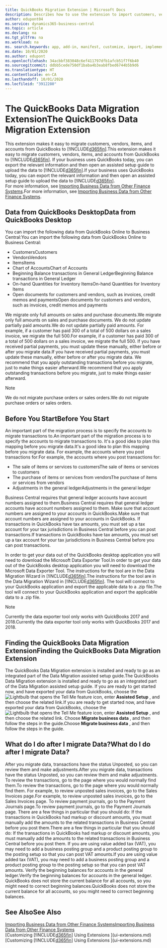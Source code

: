 ```yaml
---
title: QuickBooks Migration Extension | Microsoft Docs
description: Describes how to use the extension to import customers, vendors, items, and accounts from QuickBooks Desktop to Business Central.
author: edupont04
ms.service: dynamics365-business-central
ms.topic: article
ms.devlang: na
ms.tgt_pltfrm: na
ms.workload: na
ms. search.keywords: app, add-in, manifest, customize, import, implement
ms.date: 10/01/2020
ms.author: edupont
ms.openlocfilehash: 34acbbf383048c6ef411797dfb1afcb51f7f6b40
ms.sourcegitcommit: ddbb5cede750df1baba4b3eab8fbed6744b5b9d6
ms.translationtype: HT
ms.contentlocale: en-CA
ms.lasthandoff: 10/01/2020
ms.locfileid: "3912280"
---
```

# <a name="the-quickbooks-data-migration-extension"></a><span data-ttu-id="158c9-103">The QuickBooks Data Migration Extension</span><span class="sxs-lookup"><span data-stu-id="158c9-103">The QuickBooks Data Migration Extension</span></span>

<span data-ttu-id="158c9-104">This extension makes it easy to migrate customers, vendors, items, and accounts from QuickBooks to [!INCLUDE[d365fin](includes/d365fin_md.md)].</span><span class="sxs-lookup"><span data-stu-id="158c9-104">This extension makes it easy to migrate customers, vendors, items, and accounts from QuickBooks to [!INCLUDE[d365fin](includes/d365fin_md.md)].</span></span> <span data-ttu-id="158c9-105">If your business uses QuickBooks today, you can export the relevant information and then open an assisted setup guide to upload the data to [!INCLUDE[d365fin](includes/d365fin_md.md)].</span><span class="sxs-lookup"><span data-stu-id="158c9-105">If your business uses QuickBooks today, you can export the relevant information and then open an assisted setup guide to upload the data to [!INCLUDE[d365fin](includes/d365fin_md.md)].</span></span>  
<span data-ttu-id="158c9-106">For more information, see [Importing Business Data from Other Finance Systems](across-import-data-configuration-packages.md).</span><span class="sxs-lookup"><span data-stu-id="158c9-106">For more information, see [Importing Business Data from Other Finance Systems](across-import-data-configuration-packages.md).</span></span>

## <a name="data-from-quickbooks-desktop"></a><span data-ttu-id="158c9-107">Data from QuickBooks Desktop</span><span class="sxs-lookup"><span data-stu-id="158c9-107">Data from QuickBooks Desktop</span></span>

<span data-ttu-id="158c9-108">You can import the following data from QuickBooks Online to Business Central:</span><span class="sxs-lookup"><span data-stu-id="158c9-108">You can import the following data from QuickBooks Online to Business Central:</span></span>

- <span data-ttu-id="158c9-109">Customers</span><span class="sxs-lookup"><span data-stu-id="158c9-109">Customers</span></span>  
- <span data-ttu-id="158c9-110">Vendors</span><span class="sxs-lookup"><span data-stu-id="158c9-110">Vendors</span></span>  
- <span data-ttu-id="158c9-111">Items</span><span class="sxs-lookup"><span data-stu-id="158c9-111">Items</span></span>  
- <span data-ttu-id="158c9-112">Chart of Accounts</span><span class="sxs-lookup"><span data-stu-id="158c9-112">Chart of Accounts</span></span>  
- <span data-ttu-id="158c9-113">Beginning Balance transactions in General Ledger</span><span class="sxs-lookup"><span data-stu-id="158c9-113">Beginning Balance transactions in General Ledger</span></span>  
- <span data-ttu-id="158c9-114">On-hand Quantities for Inventory Items</span><span class="sxs-lookup"><span data-stu-id="158c9-114">On-hand Quantities for Inventory Items</span></span>  
- <span data-ttu-id="158c9-115">Open documents for customers and vendors, such as invoices, credit memos and payments</span><span class="sxs-lookup"><span data-stu-id="158c9-115">Open documents for customers and vendors, such as invoices, credit memos and payments</span></span>  

<span data-ttu-id="158c9-116">We migrate only full amounts on sales and purchase documents.</span><span class="sxs-lookup"><span data-stu-id="158c9-116">We migrate only full amounts on sales and purchase documents.</span></span> <span data-ttu-id="158c9-117">We do not update partially paid amounts.</span><span class="sxs-lookup"><span data-stu-id="158c9-117">We do not update partially paid amounts.</span></span> <span data-ttu-id="158c9-118">For example, if a customer has paid 300 of a total of 500 dollars on a sales invoice, we migrate the full 500.</span><span class="sxs-lookup"><span data-stu-id="158c9-118">For example, if a customer has paid 300 of a total of 500 dollars on a sales invoice, we migrate the full 500.</span></span> <span data-ttu-id="158c9-119">If you have received partial payments, you must update these manually, either before or after you migrate data.</span><span class="sxs-lookup"><span data-stu-id="158c9-119">If you have received partial payments, you must update these manually, either before or after you migrate data.</span></span> <span data-ttu-id="158c9-120">We recommend that you apply outstanding transactions before you migrate, just to make things easier afterward.</span><span class="sxs-lookup"><span data-stu-id="158c9-120">We recommend that you apply outstanding transactions before you migrate, just to make things easier afterward.</span></span>

> [!NOTE]
> <span data-ttu-id="158c9-121">We do not migrate purchase orders or sales orders.</span><span class="sxs-lookup"><span data-stu-id="158c9-121">We do not migrate purchase orders or sales orders.</span></span>

## <a name="before-you-start"></a><span data-ttu-id="158c9-122">Before You Start</span><span class="sxs-lookup"><span data-stu-id="158c9-122">Before You Start</span></span>

<span data-ttu-id="158c9-123">An important part of the migration process is to specify the accounts to migrate transactions to.</span><span class="sxs-lookup"><span data-stu-id="158c9-123">An important part of the migration process is to specify the accounts to migrate transactions to.</span></span> <span data-ttu-id="158c9-124">It's a good idea to plan this mapping before you migrate data.</span><span class="sxs-lookup"><span data-stu-id="158c9-124">It's a good idea to plan this mapping before you migrate data.</span></span> <span data-ttu-id="158c9-125">For example, the accounts where you post transactions for:</span><span class="sxs-lookup"><span data-stu-id="158c9-125">For example, the accounts where you post transactions for:</span></span>

- <span data-ttu-id="158c9-126">The sale of items or services to customers</span><span class="sxs-lookup"><span data-stu-id="158c9-126">The sale of items or services to customers</span></span>  
- <span data-ttu-id="158c9-127">The purchase of items or services from vendors</span><span class="sxs-lookup"><span data-stu-id="158c9-127">The purchase of items or services from vendors</span></span>  
- <span data-ttu-id="158c9-128">Adjustments in the general ledger</span><span class="sxs-lookup"><span data-stu-id="158c9-128">Adjustments in the general ledger</span></span>  

<span data-ttu-id="158c9-129">Business Central requires that general ledger accounts have account numbers assigned to them.</span><span class="sxs-lookup"><span data-stu-id="158c9-129">Business Central requires that general ledger accounts have account numbers assigned to them.</span></span> <span data-ttu-id="158c9-130">Make sure that account numbers are assigned to your accounts in QuickBooks.</span><span class="sxs-lookup"><span data-stu-id="158c9-130">Make sure that account numbers are assigned to your accounts in QuickBooks.</span></span>
<span data-ttu-id="158c9-131">If transactions in QuickBooks have tax amounts, you must set up a tax account for your tax jurisdictions in Business Central before you can post transactions.</span><span class="sxs-lookup"><span data-stu-id="158c9-131">If transactions in QuickBooks have tax amounts, you must set up a tax account for your tax jurisdictions in Business Central before you can post transactions.</span></span>

<span data-ttu-id="158c9-132">In order to get your data out of the QuickBooks desktop application you will need to download the Microsoft Data Exporter Tool.</span><span class="sxs-lookup"><span data-stu-id="158c9-132">In order to get your data out of the QuickBooks desktop application you will need to download the Microsoft Data Exporter Tool.</span></span>  <span data-ttu-id="158c9-133">The instructions for the tool are in the Data Migration Wizard in [!INCLUDE[d365fin](includes/d365fin_md.md)].</span><span class="sxs-lookup"><span data-stu-id="158c9-133">The instructions for the tool are in the Data Migration Wizard in [!INCLUDE[d365fin](includes/d365fin_md.md)].</span></span> <span data-ttu-id="158c9-134">The tool will connect to your QuickBooks application and export the applicable data to a .zip file.</span><span class="sxs-lookup"><span data-stu-id="158c9-134">The tool will connect to your QuickBooks application and export the applicable data to a .zip file.</span></span>  

> [!NOTE]
> <span data-ttu-id="158c9-135">Currently the data exporter tool only works with QuickBooks 2017 and 2018.</span><span class="sxs-lookup"><span data-stu-id="158c9-135">Currently the data exporter tool only works with QuickBooks 2017 and 2018.</span></span>

## <a name="finding-the-quickbooks-data-migration-extension"></a><span data-ttu-id="158c9-136">Finding the QuickBooks Data Migration Extension</span><span class="sxs-lookup"><span data-stu-id="158c9-136">Finding the QuickBooks Data Migration Extension</span></span>

<span data-ttu-id="158c9-137">The QuickBooks Data Migration extension is installed and ready to go as an integrated part of the Data Migration assisted setup guide.</span><span class="sxs-lookup"><span data-stu-id="158c9-137">The QuickBooks Data Migration extension is installed and ready to go as an integrated part of the Data Migration assisted setup guide.</span></span> <span data-ttu-id="158c9-138">If you are ready to get started now, and have exported your data from QuickBooks, choose the ![Lightbulb that opens the Tell Me feature](media/ui-search/search_small.png "Tell me what you want to do") icon, enter **Assisted Setup** , and then choose the related link.</span><span class="sxs-lookup"><span data-stu-id="158c9-138">If you are ready to get started now, and have exported your data from QuickBooks, choose the ![Lightbulb that opens the Tell Me feature](media/ui-search/search_small.png "Tell me what you want to do") icon, enter **Assisted Setup** , and then choose the related link.</span></span> <span data-ttu-id="158c9-139">Choose **Migrate business data** , and then follow the steps in the guide.</span><span class="sxs-lookup"><span data-stu-id="158c9-139">Choose **Migrate business data** , and then follow the steps in the guide.</span></span>  

## <a name="what-do-i-do-after-i-migrate-data"></a><span data-ttu-id="158c9-140">What do I do after I migrate Data?</span><span class="sxs-lookup"><span data-stu-id="158c9-140">What do I do after I migrate Data?</span></span>

<span data-ttu-id="158c9-141">After you migrate data, transactions have the status Unposted, so you can review them and make adjustments.</span><span class="sxs-lookup"><span data-stu-id="158c9-141">After you migrate data, transactions have the status Unposted, so you can review them and make adjustments.</span></span> <span data-ttu-id="158c9-142">To review the transactions, go to the page where you would normally find them.</span><span class="sxs-lookup"><span data-stu-id="158c9-142">To review the transactions, go to the page where you would normally find them.</span></span> <span data-ttu-id="158c9-143">For example, to review unposted sales invoices, go to the Sales Invoices page.</span><span class="sxs-lookup"><span data-stu-id="158c9-143">For example, to review unposted sales invoices, go to the Sales Invoices page.</span></span> <span data-ttu-id="158c9-144">To review payment journals, go to the Payment Journals page.</span><span class="sxs-lookup"><span data-stu-id="158c9-144">To review payment journals, go to the Payment Journals page.</span></span>
<span data-ttu-id="158c9-145">There are a few things in particular that you should do: If the transactions in QuickBooks had markup or discount amounts, you must manually add the amounts to the related transactions in Business Central before you post them.</span><span class="sxs-lookup"><span data-stu-id="158c9-145">There are a few things in particular that you should do: If the transactions in QuickBooks had markup or discount amounts, you must manually add the amounts to the related transactions in Business Central before you post them.</span></span>
<span data-ttu-id="158c9-146">If you are using value added tax (VAT), you may need to add a business posting group and a product posting group to the posting setup so that you can post VAT amounts.</span><span class="sxs-lookup"><span data-stu-id="158c9-146">If you are using value added tax (VAT), you may need to add a business posting group and a product posting group to the posting setup so that you can post VAT amounts.</span></span>
<span data-ttu-id="158c9-147">Verify the beginning balances for accounts in the general ledger.</span><span class="sxs-lookup"><span data-stu-id="158c9-147">Verify the beginning balances for accounts in the general ledger.</span></span> <span data-ttu-id="158c9-148">QuickBooks does not store the current balance for all accounts, so you might need to correct beginning balances.</span><span class="sxs-lookup"><span data-stu-id="158c9-148">QuickBooks does not store the current balance for all accounts, so you might need to correct beginning balances.</span></span>

## <a name="see-also"></a><span data-ttu-id="158c9-149">See Also</span><span class="sxs-lookup"><span data-stu-id="158c9-149">See Also</span></span>

[<span data-ttu-id="158c9-150">Importing Business Data from Other Finance Systems</span><span class="sxs-lookup"><span data-stu-id="158c9-150">Importing Business Data from Other Finance Systems</span></span>](across-import-data-configuration-packages.md)  
<span data-ttu-id="158c9-151">[Customizing [!INCLUDE[d365fin](includes/d365fin_md.md)] Using Extensions ](ui-extensions.md)</span><span class="sxs-lookup"><span data-stu-id="158c9-151">[Customizing [!INCLUDE[d365fin](includes/d365fin_md.md)] Using Extensions ](ui-extensions.md)</span></span>  
